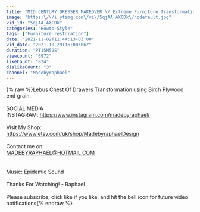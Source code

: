 ```yaml
---
title: "MID CENTURY DRESSER MAKEOVER \/ Extreme Furniture Transformation \/ Thrift Flip"
image: "https:\/\/i.ytimg.com\/vi\/5qjAA_AXCDk\/hqdefault.jpg"
vid_id: "5qjAA_AXCDk"
categories: "Howto-Style"
tags: ["Furniture restoration"]
date: "2021-11-02T11:44:13+03:00"
vid_date: "2021-10-29T16:00:06Z"
duration: "PT15M52S"
viewcount: "6972"
likeCount: "824"
dislikeCount: "3"
channel: "Madebyraphael"
---
```

{% raw %}Lebus Chest Of Drawers Transformation using Birch Plywood end grain.<br /><br />SOCIAL MEDIA<br />INSTAGRAM: <a rel="nofollow" target="blank" href="https://www.instagram.com/madebyraphael/">https://www.instagram.com/madebyraphael/</a><br /><br />Visit My Shop:<br /><a rel="nofollow" target="blank" href="https://www.etsy.com/uk/shop/MadebyraphaelDesign">https://www.etsy.com/uk/shop/MadebyraphaelDesign</a><br /><br />Contact me on:<br />MADEBYRAPHAEL@HOTMAIL.COM<br /><br /><br />Music: Epidemic Sound<br /><br />Thanks For Watching! - Raphael<br /><br />Please subscribe, click like if you like, and hit the bell icon for future video notifications{% endraw %}
